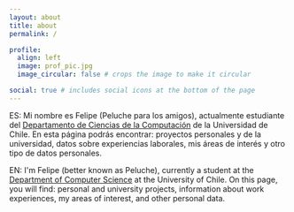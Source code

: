 ```yaml
---
layout: about
title: about
permalink: /

profile:
  align: left
  image: prof_pic.jpg
  image_circular: false # crops the image to make it circular

social: true # includes social icons at the bottom of the page
---
```

ES: Mi nombre es Felipe (Peluche para los amigos), actualmente estudiante del [Departamento de Ciencias de la Computación](https://dcc.uchile.cl/) de la Universidad de Chile. En esta página podrás encontrar: proyectos personales y de la universidad, datos sobre experiencias laborales, mis áreas de interés y otro tipo de datos personales.

EN: I'm Felipe (better known as Peluche), currently a student at the [Department of Computer Science](https://dcc.uchile.cl/) at the University of Chile. On this page, you will find: personal and university projects, information about work experiences, my areas of interest, and other personal data.